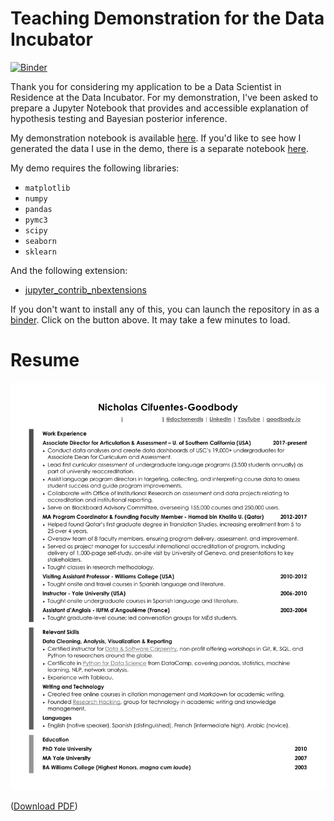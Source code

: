 # Teaching Demonstration for the Data Incubator

[![Binder](https://mybinder.org/badge_logo.svg)](https://mybinder.org/v2/gh/doctornerdis/data-incubator-teaching-demo/master)

Thank you for considering my application to be a Data Scientist in Residence at the Data Incubator. For my demonstration, I've been asked to prepare a Jupyter Notebook that provides and accessible explanation of hypothesis testing and Bayesian posterior inference.

My demonstration notebook is available [here](teaching-demo.ipynb). If you'd like to see how I generated the data I use in the demo, there is a separate notebook [here](create-pizza-data.ipynb).

My demo requires the following libraries:

* `matplotlib`
* `numpy`
* `pandas`
* `pymc3`
* `scipy`
* `seaborn`
* `sklearn`

And the following extension:

* [jupyter_contrib_nbextensions](https://github.com/ipython-contrib/jupyter_contrib_nbextensions)

If you don't want to install any of this, you can launch the repository in as a [binder](https://mybinder.org). Click on the button above. It may take a few minutes to load.

# Resume

![](images/2018-10-29_cifuentes-goodbdody_resume.png) 

([Download PDF](images/2018-10-29_cifuentes-goodbdody_resume.pdf))